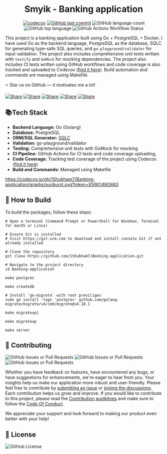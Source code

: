 <div align="center">
  <h1>Smyik - Banking application</h1>

  [![codecov](https://codecov.io/gh/1Shubham7/Banking-application/graph/badge.svg?token=X5WO4RO683)](https://codecov.io/gh/1Shubham7/Banking-application)
  [![GitHub last commit](https://img.shields.io/github/last-commit/1shubham7/banking-application)](#)
  ![GitHub language count](https://img.shields.io/github/languages/count/1shubham7/banking-application)
  ![GitHub top language](https://img.shields.io/github/languages/top/1shubham7/banking-application)
  ![GitHub Actions Workflow Status](https://img.shields.io/github/actions/workflow/status/1shubham7/banking-application/Test-and-Coverage)
  

</div>

This project is a banking application built using Go + PostgreSQL + Docker. I have used Go as the backend language, PostgreSQL as the database, SQLC for generating type-safe SQL queries, and `go-playground/validator` for input validation. The project also includes comprehensive unit tests written with `testify` and `GoMock` for mocking dependencies. The project also includes CI tests written using GitHub workflows and code coverage is also tracked and uploaded to Codecov ([find it here](https://app.codecov.io/gh/1shubham7/banking-application)). Build automation and commands are managed using Makefile.

⭐ Star us on GitHub — it motivates me a lot!

[![Share](https://img.shields.io/badge/share-000000?logo=x&logoColor=white)](https://x.com/intent/tweet?text=Check%20out%20this%20project%20on%20GitHub:%20https://github.com/1Shubham7/Banking-application%20%23OpenIDConnect%20%23Security%20%23Authentication)
[![Share](https://img.shields.io/badge/share-1877F2?logo=facebook&logoColor=white)](https://www.facebook.com/sharer/sharer.php?u=https://github.com/1Shubham7/Banking-application)
[![Share](https://img.shields.io/badge/share-0A66C2?logo=linkedin&logoColor=white)](https://www.linkedin.com/sharing/share-offsite/?url=https://github.com/1Shubham7/Banking-application)
[![Share](https://img.shields.io/badge/share-FF4500?logo=reddit&logoColor=white)](https://www.reddit.com/submit?title=Check%20out%20this%20project%20on%20GitHub:%20https://github.com/1Shubham7/Banking-application)
[![Share](https://img.shields.io/badge/share-0088CC?logo=telegram&logoColor=white)](https://t.me/share/url?url=https://github.com/1Shubham7/Banking-application&text=Check%20out%20this%20project%20on%20GitHub)

## 📚Tech Stack

- **Backend Language:** Go (Golang)
- **Database:** PostgreSQL
- **ORM/SQL Generator:** [SQLC](https://sqlc.dev/)
- **Validation:** go-playground/validator
- **Testing:** Comprehensive unit tests with GoMock for mocking
- **CI Pipeline:** GitHub Actions for CI tests and code coverage uploading, 
- **Code Coverage:** Tracking test coverage of the project using Codecov. ([find it here](https://app.codecov.io/gh/1shubham7/banking-application))
- **Build and Commands:** Managed using Makefile

https://codecov.io/gh/1Shubham7/Banking-application/graphs/sunburst.svg?token=X5WO4RO683



## 📝 How to Build

To build the packages, follow these steps:

```shell
# Open a terminal (Command Prompt or PowerShell for Windows, Terminal for macOS or Linux)

# Ensure Git is installed
# Visit https://git-scm.com to download and install console Git if not already installed

# Clone the repository
git clone https://github.com/1Shubham7/Banking-application.git

# Navigate to the project directory
cd Banking-application

make postgres

make createdb

# Install `go-migrate` with root previliges
sudo go install -tags 'postgres' github.com/golang-migrate/migrate/v4/cmd/migrate@v4.18.1

make migrateup1

make migrateup

make server
```

## 🤝 Contributing
  ![GitHub Issues or Pull Requests](https://img.shields.io/github/issues/1shubham7/banking-application)
  ![GitHub Issues or Pull Requests](https://img.shields.io/github/issues-closed/1shubham7/banking-application)
  ![GitHub Issues or Pull Requests](https://img.shields.io/github/issues-pr/1shubham7/banking-application)

Whether you have feedback on features, have encountered any bugs, or have suggestions for enhancements, we're eager to hear from you. Your insights help us make our application more robust and user-friendly. Please feel free to contribute by [submitting an issue](https://github.com/Abblix/Oidc.Server/issues) or [joining the discussions](https://github.com/orgs/Abblix/discussions). Each contribution helps us grow and improve. If you would like to contribute to this project, please read the [Contribution guidelines](CONTRIBUTING.md) and make sure to follow the [Code Of Conduct](CODE_OF_CONDUCT.md).

We appreciate your support and look forward to making our product even better with your help!

## 📃 License
![GitHub License](https://img.shields.io/github/license/1shubham7/banking-application)

